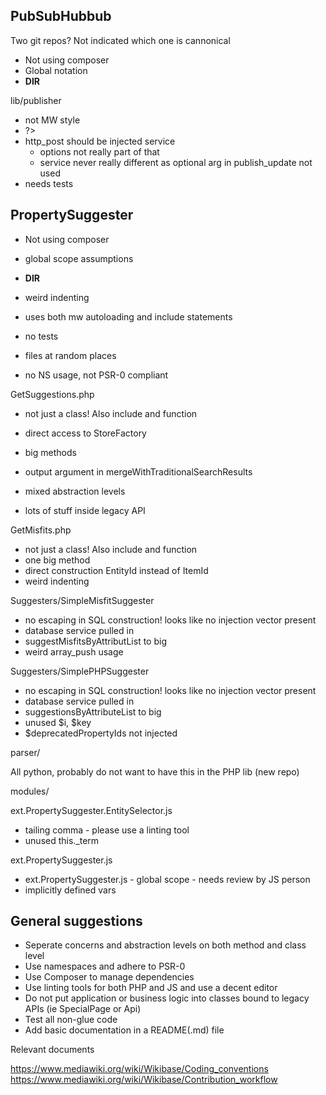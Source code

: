 ## PubSubHubbub ##

Two git repos? Not indicated which one is cannonical

* Not using composer
* Global notation
* __DIR__

lib/publisher

* not MW style
* ?>
* http_post should be injected service
  * options not really part of that
  * service never really different as optional arg in publish_update not used
* needs tests

## PropertySuggester ##

* Not using composer
* global scope assumptions
* __DIR__
* weird indenting

* uses both mw autoloading and include statements
* no tests
* files at random places
* no NS usage, not PSR-0 compliant

GetSuggestions.php

* not just a class! Also include and function
* direct access to StoreFactory

* big methods
* output argument in mergeWithTraditionalSearchResults
* mixed abstraction levels

* lots of stuff inside legacy API

GetMisfits.php

* not just a class! Also include and function
* one big method
* direct construction EntityId instead of ItemId
* weird indenting

Suggesters/SimpleMisfitSuggester

* no escaping in SQL construction! looks like no injection vector present
* database service pulled in
* suggestMisfitsByAttributList to big
* weird array_push usage

Suggesters/SimplePHPSuggester

* no escaping in SQL construction! looks like no injection vector present
* database service pulled in
* suggestionsByAttributeList to big
* unused $i, $key
* $deprecatedPropertyIds not injected

parser/

All python, probably do not want to have this in the PHP lib (new repo)

modules/

ext.PropertySuggester.EntitySelector.js

* tailing comma - please use a linting tool
* unused this._term

ext.PropertySuggester.js

* ext.PropertySuggester.js - global scope - needs review by JS person
* implicitly defined vars

## General suggestions ##

* Seperate concerns and abstraction levels on both method and class level
* Use namespaces and adhere to PSR-0
* Use Composer to manage dependencies
* Use linting tools for both PHP and JS and use a decent editor
* Do not put application or business logic into classes bound to legacy APIs (ie SpecialPage or Api)
* Test all non-glue code
* Add basic documentation in a README(.md) file

Relevant documents

https://www.mediawiki.org/wiki/Wikibase/Coding_conventions
https://www.mediawiki.org/wiki/Wikibase/Contribution_workflow

